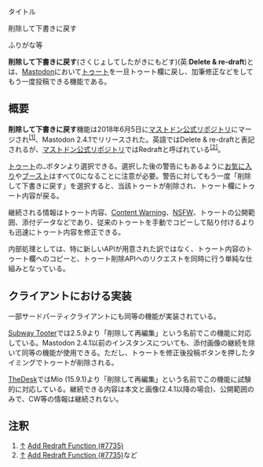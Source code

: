 <div>

タイトル

</div>

削除して下書きに戻す

ふりがな等

  
**削除して下書きに戻す**(さくじょしてしたがきにもどす)(英:**Delete & re-draft**)とは、[Mastodon](/Mastodon "Mastodon")において[トゥート](/%E3%83%88%E3%82%A5%E3%83%BC%E3%83%88 "トゥート")を一旦トゥート欄に戻し、加筆修正などをしてもう一度投稿できる機能である。

## 概要

**削除して下書きに戻す**機能は2018年6月5日に[マストドン公式リポジトリ](/%E3%83%9E%E3%82%B9%E3%83%88%E3%83%89%E3%83%B3%E5%85%AC%E5%BC%8F%E3%83%AA%E3%83%9D%E3%82%B8%E3%83%88%E3%83%AA "マストドン公式リポジトリ")にマージされ<sup>[\[1\]](#cite_note-1)</sup>、Mastodon 2.4.1でリリースされた。英語ではDelete & re-draftと表記されるが、[マストドン公式リポジトリ](/%E3%83%9E%E3%82%B9%E3%83%88%E3%83%89%E3%83%B3%E5%85%AC%E5%BC%8F%E3%83%AA%E3%83%9D%E3%82%B8%E3%83%88%E3%83%AA "マストドン公式リポジトリ")ではRedraftと呼ばれている<sup>[\[2\]](#cite_note-2)</sup>。

[トゥート](/%E3%83%88%E3%82%A5%E3%83%BC%E3%83%88 "トゥート")の`…`ボタンより選択できる。選択した後の警告にもあるように[お気に入り](/%E3%81%8A%E6%B0%97%E3%81%AB%E5%85%A5%E3%82%8A "お気に入り")や[ブースト](/%E3%83%96%E3%83%BC%E3%82%B9%E3%83%88 "ブースト")はすべて0になることに注意が必要。警告に対してもう一度「削除して下書きに戻す」を選択すると、当該トゥートが削除され、トゥート欄にトゥート内容が戻る。

継続される情報はトゥート内容、[Content Warning](/CW "CW")、[NSFW](/NSFW "NSFW")、トゥートの公開範囲、添付データなどであり、従来のトゥートを手動でコピーして貼り付けるよりも迅速にトゥート内容を修正できる。

内部処理としては、特に新しいAPIが用意された訳ではなく、トゥート内容のトゥート欄へのコピーと、トゥート削除APIへのリクエストを同時に行う単純な仕組みとなっている。

## クライアントにおける実装

一部サードパーティクライアントにも同等の機能が実装されている。

[Subway Tooter](/Subway_Tooter "Subway Tooter")では2.5.9より「削除して再編集」という名前でこの機能に対応している。Mastodon 2.4.1以前のインスタンスについても、添付画像の継続を除いて同等の機能が使用できる。ただし、トゥートを修正後投稿ボタンを押したタイミングでトゥートが削除される。

[TheDesk](/TheDesk "TheDesk")ではMio (15.9.1)より「削除して再編集」という名前でこの機能に試験的に対応している。継続できる内容は本文と画像(2.4.1以降の場合)、公開範囲のみで、CW等の情報は継続されない。

## 注釈

<div>

1.  <span id="cite_note-1">[↑](#cite_ref-1) <a href="https://github.com/tootsuite/mastodon/pull/7735" rel="nofollow">Add Redraft Function (#7735)</a></span>
2.  <span id="cite_note-2">[↑](#cite_ref-2) <a href="https://github.com/tootsuite/mastodon/pull/7735" rel="nofollow">Add Redraft Function (#7735)</a>など</span>

</div>
